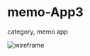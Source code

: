 # memo-App3
category, memo app

![wireframe](https://github.com/y-d-h/memo-App3/assets/80196217/b381824d-e1e0-4689-b6c8-3573e1ca5cb6)
